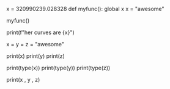x = 320990239.028328
def myfunc():
    global x
    x = "awesome"
    
myfunc()

print(f"her curves are {x}")

x = y = z = "awesome"

print(x)
print(y)
print(z)

print(type(x))
print(type(y))
print(type(z))

print(x , y , z)
